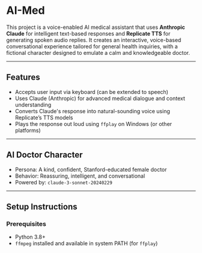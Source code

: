 # AI-Med


This project is a voice-enabled AI medical assistant that uses **Anthropic Claude** for intelligent text-based responses and **Replicate TTS** for generating spoken audio replies. It creates an interactive, voice-based conversational experience tailored for general health inquiries, with a fictional character designed to emulate a calm and knowledgeable doctor.

---

## Features

- Accepts user input via keyboard (can be extended to speech)
- Uses Claude (Anthropic) for advanced medical dialogue and context understanding
- Converts Claude's response into natural-sounding voice using Replicate’s TTS models
- Plays the response out loud using `ffplay` on Windows (or other platforms)

---

## AI Doctor Character

- Persona: A kind, confident, Stanford-educated female doctor
- Behavior: Reassuring, intelligent, and conversational
- Powered by: `claude-3-sonnet-20240229`

---

## Setup Instructions

### Prerequisites

- Python 3.8+
- `ffmpeg` installed and available in system PATH (for `ffplay`)
